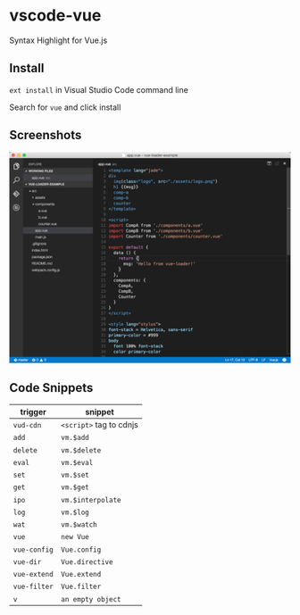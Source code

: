 # vscode-vue
Syntax Highlight for Vue.js

## Install

`ext install` in Visual Studio Code command line

Search for `vue` and click install

## Screenshots

![vue-loader-example](./images/screenshot.png)

## Code Snippets

|trigger|snippet|
|-------|-------|
|`vud-cdn`|`<script>` tag to cdnjs|
|`add`|`vm.$add`|
|`delete`|`vm.$delete`|
|`eval`|`vm.$eval`|
|`set`|`vm.$set`|
|`get`|`vm.$get`|
|`ipo`|`vm.$interpolate`|
|`log`|`vm.$log`|
|`wat`|`vm.$watch`|
|`vue`|`new Vue`|
|`vue-config`|`Vue.config`|
|`vue-dir`|`Vue.directive`|
|`vue-extend`|`Vue.extend`|
|`vue-filter`|`Vue.filter`|
|`v`|`an empty object`|
